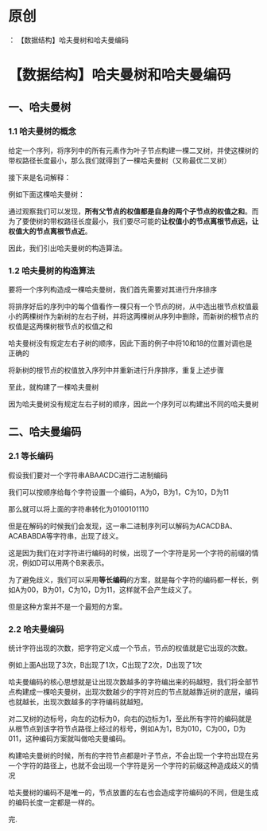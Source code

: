 # 原创
：  【数据结构】哈夫曼树和哈夫曼编码

# 【数据结构】哈夫曼树和哈夫曼编码

## 一、哈夫曼树

### 1.1 哈夫曼树的概念

给定一个序列，将序列中的所有元素作为叶子节点构建一棵二叉树，并使这棵树的带权路径长度最小，那么我们就得到了一棵哈夫曼树（又称最优二叉树）

接下来是名词解释：

例如下面这棵哈夫曼树：

通过观察我们可以发现，**所有父节点的权值都是自身的两个子节点的权值之和**。而为了要使树的带权路径长度最小，我们要尽可能的**让权值小的节点离根节点远，让权值大的节点离根节点近**。

因此，我们引出哈夫曼树的构造算法。

### 1.2 哈夫曼树的构造算法

要将一个序列构造成一棵哈夫曼树，我们首先需要对其进行升序排序

将排序好后的序列中的每个值看作一棵只有一个节点的树，从中选出根节点权值最小的两棵树作为新树的左右子树，并将这两棵树从序列中删除，而新树的根节点的权值是这两棵树根节点的权值之和

哈夫曼树没有规定左右子树的顺序，因此下面的例子中将10和18的位置对调也是正确的

将新树的根节点的权值放入序列中并重新进行升序排序，重复上述步骤

至此，就构建了一棵哈夫曼树

因为哈夫曼树没有规定左右子树的顺序，因此一个序列可以构建出不同的哈夫曼树

## 二、哈夫曼编码

### 2.1 等长编码

假设我们要对一个字符串ABAACDC进行二进制编码

我们可以按顺序给每个字符设置一个编码，A为0，B为1，C为10，D为11

那么就可以将上面的字符串转化为0100101110

但是在解码的时候我们会发现，这一串二进制序列可以解码为ACACDBA、ACABABDA等字符串，出现了歧义。

这是因为我们在对字符进行编码的时候，出现了一个字符是另一个字符的前缀的情况，例如D可以用两个B来表示。

为了避免歧义，我们可以采用**等长编码**的方案，就是每个字符的编码都一样长，例如A为00，B为01，C为10，D为11，这样就不会产生歧义了。

但是这种方案并不是一个最短的方案。

### 2.2 哈夫曼编码

统计字符出现的次数，把字符定义成一个节点，节点的权值就是它出现的次数。

例如上面A出现了3次，B出现了1次，C出现了2次，D出现了1次

哈夫曼编码的核心思想就是让出现次数越多的字符编出来的码越短，我们将全部节点构建成一棵哈夫曼树，出现次数越少的字符对应的节点就越靠近树的底层，编码也就越长，出现次数越多的字符编码就越短。

对二叉树的边标号，向左的边标为0，向右的边标为1，至此所有字符的编码就是从根节点到该字符节点路径上经过的标号，例如A为1，B为010，C为00，D为011，这种编码方案就叫做哈夫曼编码。

构建哈夫曼树的时候，所有的字符节点都是叶子节点，不会出现一个字符出现在另一个字符的路径上，也就不会出现一个字符是另一个字符的前缀这种造成歧义的情况

哈夫曼树的编码不是唯一的，节点放置的左右也会造成字符编码的不同，但是生成的编码长度一定都是一样的。

完.
